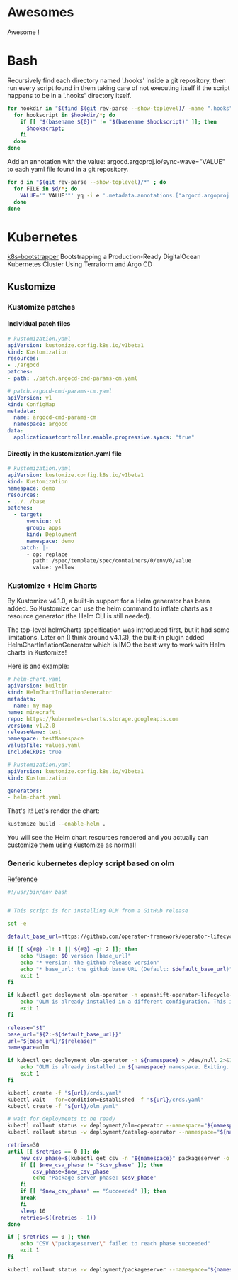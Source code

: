 # Awesomes
Awesome !

# Bash

Recursively find each directory named '.hooks' inside a git repository, then run every script found in them taking care of not executing itself if the script happens to be in a '.hooks' directory itself.

```bash
for hookdir in "$(find $(git rev-parse --show-toplevel)/ -name ".hooks" -type d)" ; do
  for hookscript in $hookdir/*; do
    if [[ "$(basename ${0})" != "$(basename $hookscript)" ]]; then
      $hookscript;
    fi
  done
done
```

Add an annotation with the value: argocd.argoproj.io/sync-wave="VALUE" to each yaml file found in a git repository.

```bash
for d in "$(git rev-parse --show-toplevel)/*" ; do
  for FILE in $d/*; do
    VALUE='"'VALUE'"' yq -i e '.metadata.annotations.["argocd.argoproj.io/sync-wave"] = env(VALUE)' $FILE;
  done
done
```

# Kubernetes

[k8s-bootstrapper](https://github.com/hivenetes/k8s-bootstrapper) Bootstrapping a Production-Ready DigitalOcean Kubernetes Cluster Using Terraform and Argo CD

## Kustomize

### Kustomize patches

#### Individual patch files

```yaml
# kustomization.yaml
apiVersion: kustomize.config.k8s.io/v1beta1
kind: Kustomization
resources:
- ./argocd
patches:
- path: ./patch.argocd-cmd-params-cm.yaml
```

```yaml
# patch.argocd-cmd-params-cm.yaml
apiVersion: v1
kind: ConfigMap
metadata:
  name: argocd-cmd-params-cm
  namespace: argocd
data:
  applicationsetcontroller.enable.progressive.syncs: "true"
```

#### Directly in the kustomization.yaml file

```yaml
# kustomization.yaml
apiVersion: kustomize.config.k8s.io/v1beta1
kind: Kustomization
namespace: demo
resources:
- ../../base
patches:
  - target:
      version: v1
      group: apps
      kind: Deployment
      namespace: demo
    patch: |-
      - op: replace
        path: /spec/template/spec/containers/0/env/0/value
        value: yellow
```

### Kustomize + Helm Charts

By Kustomize v4.1.0, a built-in support for a Helm generator has been added. So Kustomize can use the helm command to inflate charts as a resource generator (the Helm CLI is still needed).

The top-level helmCharts specification was introduced first, but it had some limitations. Later on (I think around v4.1.3), the built-in plugin added HelmChartInflationGenerator which is IMO the best way to work with Helm charts in Kustomize!

Here is and example:

```yaml
# helm-chart.yaml
apiVersion: builtin
kind: HelmChartInflationGenerator
metadata:
  name: my-map
name: minecraft
repo: https://kubernetes-charts.storage.googleapis.com
version: v1.2.0
releaseName: test
namespace: testNamespace
valuesFile: values.yaml
IncludeCRDs: true
```

```yaml
# kustomization.yaml
apiVersion: kustomize.config.k8s.io/v1beta1
kind: Kustomization

generators:
- helm-chart.yaml
```

That's it! Let's render the chart:

```bash
kustomize build --enable-helm .
```

You will see the Helm chart resources rendered and you actually can customize them using Kustomize as normal!

### Generic kubernetes deploy script based on olm

[Reference](https://github.com/operator-framework/operator-lifecycle-manager/releases/download/v0.25.0/install.sh)

```bash
#!/usr/bin/env bash


# This script is for installing OLM from a GitHub release

set -e

default_base_url=https://github.com/operator-framework/operator-lifecycle-manager/releases/download

if [[ ${#@} -lt 1 || ${#@} -gt 2 ]]; then
    echo "Usage: $0 version [base_url]"
    echo "* version: the github release version"
    echo "* base_url: the github base URL (Default: $default_base_url)"
    exit 1
fi

if kubectl get deployment olm-operator -n openshift-operator-lifecycle-manager > /dev/null 2>&1; then
    echo "OLM is already installed in a different configuration. This is common if you are not running a vanilla Kubernetes cluster. Exiting..."
    exit 1
fi

release="$1"
base_url="${2:-${default_base_url}}"
url="${base_url}/${release}"
namespace=olm

if kubectl get deployment olm-operator -n ${namespace} > /dev/null 2>&1; then
    echo "OLM is already installed in ${namespace} namespace. Exiting..."
    exit 1
fi

kubectl create -f "${url}/crds.yaml"
kubectl wait --for=condition=Established -f "${url}/crds.yaml"
kubectl create -f "${url}/olm.yaml"

# wait for deployments to be ready
kubectl rollout status -w deployment/olm-operator --namespace="${namespace}"
kubectl rollout status -w deployment/catalog-operator --namespace="${namespace}"

retries=30
until [[ $retries == 0 ]]; do
    new_csv_phase=$(kubectl get csv -n "${namespace}" packageserver -o jsonpath='{.status.phase}' 2>/dev/null || echo "Waiting for CSV to appear")
    if [[ $new_csv_phase != "$csv_phase" ]]; then
        csv_phase=$new_csv_phase
        echo "Package server phase: $csv_phase"
    fi
    if [[ "$new_csv_phase" == "Succeeded" ]]; then
	break
    fi
    sleep 10
    retries=$((retries - 1))
done

if [ $retries == 0 ]; then
    echo "CSV \"packageserver\" failed to reach phase succeeded"
    exit 1
fi

kubectl rollout status -w deployment/packageserver --namespace="${namespace}"

```
